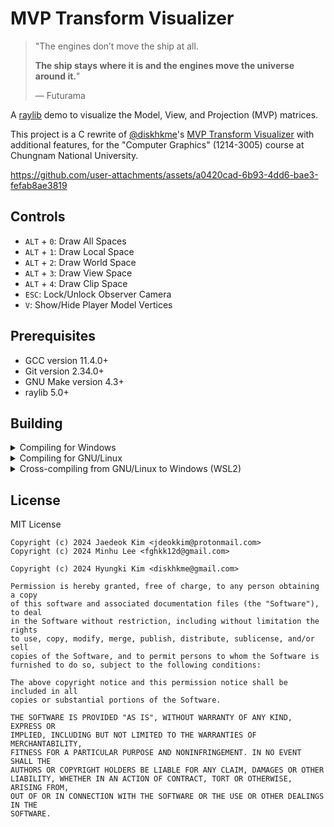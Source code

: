 # MVP Transform Visualizer

> "The engines don’t move the ship at all. 
>
> **The ship stays where it is and the engines move the universe around it.**"
>
> — Futurama

A [raylib](https://github.com/raysan5/raylib) demo to visualize the Model, View, and Projection (MVP) matrices.

This project is a C rewrite of [@diskhkme](https://github.com/diskhkme)'s [MVP Transform Visualizer](https://github.com/diskhkme/mvp_transform_visualize) with additional features, for the "Computer Graphics" (1214-3005) course at Chungnam National University.

https://github.com/user-attachments/assets/a0420cad-6b93-4dd6-bae3-fefab8ae3819

## Controls

- `ALT` + `0`: Draw All Spaces
- `ALT` + `1`: Draw Local Space
- `ALT` + `2`: Draw World Space
- `ALT` + `3`: Draw View Space
- `ALT` + `4`: Draw Clip Space
- `ESC`: Lock/Unlock Observer Camera
- `V`: Show/Hide Player Model Vertices

## Prerequisites

- GCC version 11.4.0+
- Git version 2.34.0+
- GNU Make version 4.3+
- raylib 5.0+

## Building

<details>
<summary>Compiling for Windows</summary>

### [w64devkit](https://github.com/skeeto/w64devkit)

Download the latest release of w64devkit from [here](https://github.com/skeeto/w64devkit/releases), extract the `.zip` file to your working directory, and run `w64devkit.exe`.

```console
$ cd .. && wget https://github.com/raysan5/raylib/archive/refs/tags/5.0.zip
$ unzip 5.0.zip && mv raylib-5.0 raylib
$ cd raylib/src && make
```

```console
$ git clone https://github.com/jdeokkim/mvp-demo
$ cd mvp-demo && make -f Makefile.mingw
```

</details>

<details>
<summary>Compiling for GNU/Linux</summary>

### Debian / Ubuntu

```console
$ sudo apt update && sudo apt install libasound2-dev libgl1-mesa-dev \
  libglu1-mesa-dev libx11-dev libxrandr-dev libxi-dev libxcursor-dev \
  libxinerama-dev libxkbcommon-dev
$ git clone https://github.com/raysan5/raylib ~/raylib && cd ~/raylib/src
$ make PLATFORM=PLATFORM_DESKTOP GLFW_LINUX_ENABLE_WAYLAND=OFF && make install
```

```console
$ git clone https://github.com/jdeokkim/mvp-demo
$ cd mvp-demo && make
```

</details>

<details>
<summary>Cross-compiling from GNU/Linux to Windows (WSL2)</summary>

### Debian / Ubuntu

```console
$ sudo apt install mingw-w64
$ git clone https://github.com/raysan5/raylib && cd raylib/src
$ make CC=x86_64-w64-mingw32-gcc AR=x86_64-w64-mingw32-ar OS=Windows_NT
```

```console
$ git clone https://github.com/jdeokkim/mvp-demo
$ cd mvp-demo && make -f Makefile.mingw
```

</details>

## License

MIT License

```
Copyright (c) 2024 Jaedeok Kim <jdeokkim@protonmail.com>
Copyright (c) 2024 Minhu Lee <fghkk12d@gmail.com>

Copyright (c) 2024 Hyungki Kim <diskhkme@gmail.com>

Permission is hereby granted, free of charge, to any person obtaining a copy
of this software and associated documentation files (the "Software"), to deal
in the Software without restriction, including without limitation the rights
to use, copy, modify, merge, publish, distribute, sublicense, and/or sell
copies of the Software, and to permit persons to whom the Software is
furnished to do so, subject to the following conditions:

The above copyright notice and this permission notice shall be included in all
copies or substantial portions of the Software.

THE SOFTWARE IS PROVIDED "AS IS", WITHOUT WARRANTY OF ANY KIND, EXPRESS OR
IMPLIED, INCLUDING BUT NOT LIMITED TO THE WARRANTIES OF MERCHANTABILITY,
FITNESS FOR A PARTICULAR PURPOSE AND NONINFRINGEMENT. IN NO EVENT SHALL THE
AUTHORS OR COPYRIGHT HOLDERS BE LIABLE FOR ANY CLAIM, DAMAGES OR OTHER
LIABILITY, WHETHER IN AN ACTION OF CONTRACT, TORT OR OTHERWISE, ARISING FROM,
OUT OF OR IN CONNECTION WITH THE SOFTWARE OR THE USE OR OTHER DEALINGS IN THE
SOFTWARE.
```
